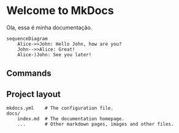 # Welcome to MkDocs

Ola, essa é minha documentação.

```mermaid
sequenceDiagram
    Alice->>John: Hello John, how are you?
    John-->>Alice: Great!
    Alice-)John: See you later!
```


## Commands



## Project layout

    mkdocs.yml    # The configuration file.
    docs/
        index.md  # The documentation homepage.
        ...       # Other markdown pages, images and other files.
